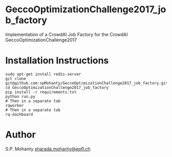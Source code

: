 # GeccoOptimizationChallenge2017_job_factory

Implementation of a CrowdAI Job Factory for the CrowdAI GeccoOptimizationChallenge2017

# Installation Instructions
```
sudo apt-get install redis-server
git clone git@github.com:spMohanty/GeccoOptimizationChallenge2017_job_factory.git
cd GeccoOptimizationChallenge2017_job_factory
pip install -r requirements.txt
python run.py
# Then in a separate tab
rqworker
# Then in a separate tab
rq-dashboard
```

# Author
S.P. Mohanty <sharada.mohanty@epfl.ch>
